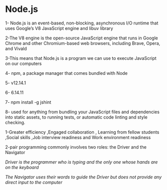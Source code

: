 # Node.js

1- Node.js is an event-based, non-blocking, asynchronous I/O runtime that uses Google’s V8 
JavaScript engine and libuv library

2-The V8 engine is the open-source JavaScript engine that runs in Google Chrome and other Chromium-based web browsers,
 including Brave, Opera, and Vivald

3-This means that Node.js is a program we can use to execute JavaScript on our computers

4- npm, a package manager that comes bundled with Node

5- v12.14.1

6- 6.14.11

7- npm install -g jshint

8- used for anything from bundling your JavaScript files and dependencies into static assets, to running tests,
 or automatic code linting and style checking.

1-Greater efficiency ,Engaged collaboration , Learning from fellow students ,Social skills ,Job interview readiness and Work environment readiness

2-pair programming commonly involves two roles: the Driver and the Navigator

*Driver is the programmer who is typing and the only one whose hands are on the keyboard*

*The Navigator uses their words to guide the Driver but does not provide any direct input to the computer*